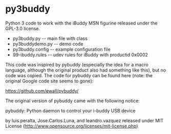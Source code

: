 # py3buddy
Python 3 code to work with the iBuddy MSN figurine released under the GPL-3.0 license.

* py3buddy.py -- main file with class
* py3buddydemo.py -- demo code
* py3buddy.config -- example configuration file
* 99-ibuddy.rules -- udev rules for iBuddy with productid 0x0002

This code was inspired by pybuddy (especially the idea for a macro language,
although the original product also had something like this), but no code was
copied. The code for pybuddy can be found here (note: the original Google code
site seems to gone):

https://github.com/ewall/pybuddy/

The original version of pybuddy came with the following notice:

pybuddy: Python daemon to control your i-buddy USB device

by luis.peralta, Jose.Carlos.Luna, and leandro.vazquez
released under MIT License (http://www.opensource.org/licenses/mit-license.php)
